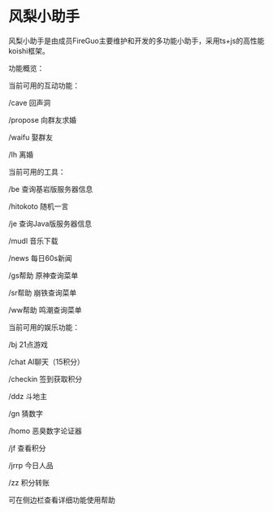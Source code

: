 # 风梨小助手

风梨小助手是由成员FireGuo主要维护和开发的多功能小助手，采用ts+js的高性能koishi框架。

功能概览：

当前可用的互动功能：

  /cave  回声洞

  /propose  向群友求婚

  /waifu  娶群友

  /lh  离婚

当前可用的工具：

  /be  查询基岩版服务器信息

  /hitokoto  随机一言

  /je  查询Java版服务器信息

  /mudl  音乐下载

  /news  每日60s新闻

  /gs帮助  原神查询菜单

  /sr帮助  崩铁查询菜单

  /ww帮助  鸣潮查询菜单

当前可用的娱乐功能：

  /bj  21点游戏

  /chat  AI聊天（15积分）

  /checkin  签到获取积分

  /ddz  斗地主

  /gn  猜数字

  /homo  恶臭数字论证器

  /jf  查看积分

  /jrrp  今日人品

  /zz  积分转账

可在侧边栏查看详细功能使用帮助
